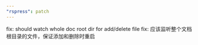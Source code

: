 ```yaml
---
"rspress": patch
---
```


fix: should watch whole doc root dir for add/delete file
fix: 应该监听整个文档根目录的文件，保证添加和删除时重启
